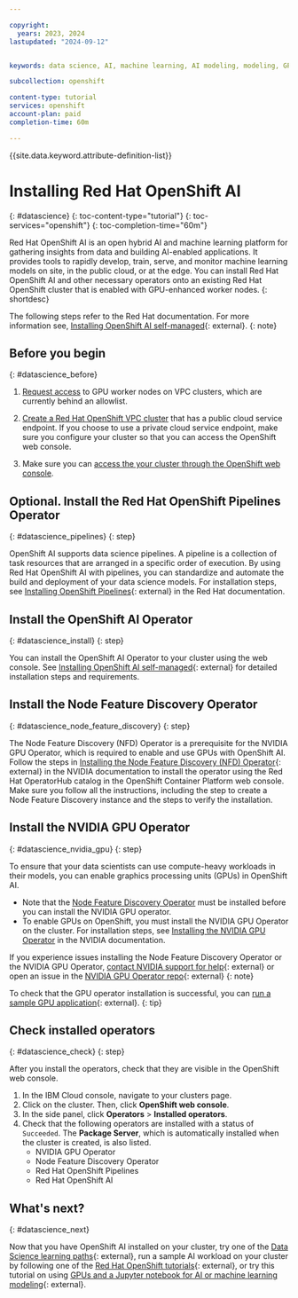 ```yaml
---

copyright:
  years: 2023, 2024
lastupdated: "2024-09-12"


keywords: data science, AI, machine learning, AI modeling, modeling, GPUs, NVIDIA, node feature discovery, pipelines

subcollection: openshift

content-type: tutorial
services: openshift
account-plan: paid
completion-time: 60m

---
```


{{site.data.keyword.attribute-definition-list}}

# Installing Red Hat OpenShift AI
{: #datascience}
{: toc-content-type="tutorial"}
{: toc-services="openshift"}
{: toc-completion-time="60m"}

Red Hat OpenShift AI is an open hybrid AI and machine learning platform for gathering insights from data and building AI-enabled applications. It provides tools to rapidly develop, train, serve, and monitor machine learning models on site, in the public cloud, or at the edge. You can install Red Hat OpenShift AI and other necessary operators onto an existing Red Hat OpenShift cluster that is enabled with GPU-enhanced worker nodes. 
{: shortdesc}

The following steps refer to the Red Hat documentation. For more information see, [Installing OpenShift AI self-managed](https://docs.redhat.com/en/documentation/red_hat_openshift_ai_self-managed/2-latest#installing-openshift-data-science-on-openshift-container-platform_install){: external}.
{: note}

## Before you begin
{: #datascience_before}


1. [Request access](/docs/openshift?topic=openshift-allowlist-request) to GPU worker nodes on VPC clusters, which are currently behind an allowlist. 

2. [Create a Red Hat OpenShift VPC cluster](/docs/openshift?topic=openshift-cluster-create-vpc-gen2&interface=ui) that has a public cloud service endpoint. If you choose to use a private cloud service endpoint, make sure you configure your cluster so that you can access the OpenShift web console. 

3. Make sure you can [access the your cluster through the OpenShift web console](/docs/openshift?topic=openshift-access_cluster#access_oc_console). 


## Optional. Install the Red Hat OpenShift Pipelines Operator
{: #datascience_pipelines}
{: step}

OpenShift AI supports data science pipelines. A pipeline is a collection of task resources that are arranged in a specific order of execution. By using Red Hat OpenShift AI with pipelines, you can standardize and automate the build and deployment of your data science models. For installation steps, see [Installing OpenShift Pipelines](https://docs.openshift.com/pipelines/1.12/install_config/installing-pipelines.html){: external} in the Red Hat documentation. 

## Install the OpenShift AI Operator
{: #datascience_install}
{: step}

You can install the OpenShift AI Operator to your cluster using the web console. See [Installing OpenShift AI self-managed](https://docs.redhat.com/en/documentation/red_hat_openshift_ai_self-managed/2-latest#installing-openshift-data-science-on-openshift-container-platform_install){: external} for detailed installation steps and requirements.


## Install the Node Feature Discovery Operator
{: #datascience_node_feature_discovery}
{: step}

The Node Feature Discovery (NFD) Operator is a prerequisite for the NVIDIA GPU Operator, which is required to enable and use GPUs with OpenShift AI. Follow the steps in [Installing the Node Feature Discovery (NFD) Operator](https://docs.nvidia.com/datacenter/cloud-native/openshift/23.6.1/install-nfd.html){: external} in the NVIDIA documentation to install the operator using the Red Hat OperatorHub catalog in the OpenShift Container Platform web console. Make sure you follow all the instructions, including the step to create a Node Feature Discovery instance and the steps to verify the installation. 


## Install the NVIDIA GPU Operator
{: #datascience_nvidia_gpu}
{: step}

To ensure that your data scientists can use compute-heavy workloads in their models, you can enable graphics processing units (GPUs) in OpenShift AI.


- Note that the [Node Feature Discovery Operator](#datascience_node_feature_discovery) must be installed before you can install the NVIDIA GPU operator.
- To enable GPUs on OpenShift, you must install the NVIDIA GPU Operator on the cluster. For installation steps, see [Installing the NVIDIA GPU Operator](https://docs.nvidia.com/datacenter/cloud-native/openshift/23.6.1/install-gpu-ocp.html#installing-the-nvidia-gpu-operator) in the NVIDIA documentation.

If you experience issues installing the Node Feature Discovery Operator or the NVIDIA GPU Operator, [contact NVIDIA support for help](https://www.nvidia.com/en-us/support/){: external} or open an issue in the [NVIDIA GPU Operator repo](https://github.com/NVIDIA/gpu-operator/issues){: external}
{: note}


To check that the GPU operator installation is successful, you can [run a sample GPU application](https://docs.nvidia.com/datacenter/cloud-native/openshift/23.6.1/install-gpu-ocp.html#running-a-sample-gpu-application){: external}.
{: tip}

## Check installed operators
{: #datascience_check}
{: step}

After you install the operators, check that they are visible in the OpenShift web console. 

1. In the IBM Cloud console, navigate to your clusters page. 
2. Click on the cluster. Then, click **OpenShift web console**.
3. In the side panel, click **Operators** > **Installed operators**.
4. Check that the following operators are installed with a status of `Succeeded`. The **Package Server**, which is automatically installed when the cluster is created, is also listed. 
    - NVIDIA GPU Operator
    - Node Feature Discovery Operator
    - Red Hat OpenShift Pipelines
    - Red Hat OpenShift AI


## What's next?
{: #datascience_next}

Now that you have OpenShift AI installed on your cluster, try one of the [Data Science learning paths](https://developers.redhat.com/learn/openshift-ai){: external}, run a sample AI workload on your cluster by following one of the [Red Hat OpenShift tutorials](https://developers.redhat.com/learn/openshift-ai){: external}, or try this tutorial on using [GPUs and a Jupyter notebook for AI or machine learning modeling](https://developers.redhat.com/learn/openshift-data-science/configure-jupyter-notebook-use-gpus-aiml-modeling){: external}. 
